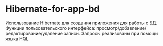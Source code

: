 # Hibernate-for-app-bd
Использование HIbernate для создания приложения для работы с БД. Функции пользовательского интерфейса: 
просмотр/добавление/редактирование/удаление записи. Запросы реализованы при помощи языка HQL
